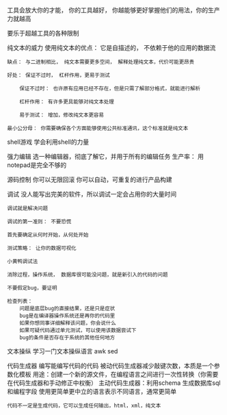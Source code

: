 工具会放大你的才能， 你的工具越好， 你越能够更好掌握他们的用法，你的生产力就越高

要乐于超越工具的各种限制

纯文本的威力
    使用纯文本的优点： 它是自描述的， 不依赖于他的应用的数据流

    缺点： 与二进制相比， 纯文本需要更多空间， 解释处理纯文本，代价可能更昂贵

    好处： 保证不过时， 杠杆作用，更易于测试

        保证不过时： 也许原有应用已经不存在，但是只需了解部分格式，就能进行解析

        杠杆作用： 有许多更具能够对纯文本处理

        易于测试： 增加，修改纯文本更容易

    最小公分母： 你需要确保各个方面能够使用公共标准通讯，这个标准就是纯文本

shell游戏
    学会利用shell的力量

强力编辑
    选一种编辑器，彻底了解它，并用于所有的编辑任务
    生产率： 用notepad是完全不够的

源码控制
    你可以无限回滚
    你可以自动，可重复的进行产品构建

调试
    没人能写出完美的软件，所以调试一定会占用你的大量时间

    调试就是解决问题

    调试的第一准则： 不要恐慌

    首先要确定从何时开始，从何处开始

    测试策略： 让你的数据可视化

    小黄鸭调试法

    消除过程，操作系统， 数据库很可能没问题，就是新引入的代码的问题

    不要假定bug，要证明

    检查列表：
        问题是底层bug的直接结果，还是只是症状
        bug是在编译器操作系统还是再你的代码里
        如果你想同事详细解释该问题，你会说什么
        如果可疑代码通过单元测试，可以使用该数据尝试下
        bug的条件是否存在于系统的其他任何地方

文本操纵
    学习一门文本操纵语言 awk sed

代码生成器
    编写能编写代码的代码
    被动代码生成器减少敲键次数，本质是一个参数化模板
        用途：创建一个新的源文件，在编程语言之间进行一次性转换（你需要在代码生成器和手动修正中权衡）
    主动代码生成器：利用schema 生成数据库sql和编程字段
        使用更简单更中立的语言表示不同语言，通常更简单
    
    代码不一定是生成代码，它可以生成任何输出，html，xml，纯文本

    




